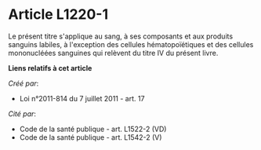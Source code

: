 # Article L1220-1

Le présent titre s'applique au sang, à ses composants et aux produits sanguins labiles, à l'exception des cellules
hématopoïétiques et des cellules mononucléées sanguines qui relèvent du titre IV du présent livre.

**Liens relatifs à cet article**

_Créé par_:

  - Loi n°2011-814 du 7 juillet 2011 - art. 17

_Cité par_:

  - Code de la santé publique - art. L1522-2 (VD)
  - Code de la santé publique - art. L1542-2 (V)
